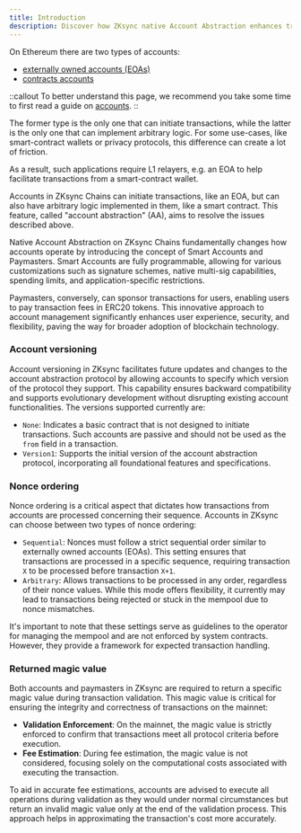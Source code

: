 ```yaml
---
title: Introduction
description: Discover how ZKsync native Account Abstraction enhances transaction flexibility and user experience.
---
```


On Ethereum there are two types of accounts:

- [externally owned accounts (EOAs)](https://ethereum.org/en/developers/docs/accounts/#externally-owned-accounts-and-key-pairs)
- [contracts accounts](https://ethereum.org/en/developers/docs/accounts/#contract-accounts)

::callout
To better understand this page, we recommend you take some time to first read a guide on [accounts](https://ethereum.org/en/developers/docs/accounts/).
::

The former type is the only one that can initiate transactions,
while the latter is the only one that can implement arbitrary logic. For some
use-cases, like smart-contract wallets or privacy protocols, this difference can
create a lot of friction.

As a result, such applications require L1 relayers, e.g. an EOA to help facilitate
transactions from a smart-contract wallet.

Accounts in ZKsync Chains can initiate transactions, like an EOA, but can also have
arbitrary logic implemented in them, like a smart contract. This feature, called
"account abstraction" (AA), aims to resolve the issues described above.

Native Account Abstraction on ZKsync Chains fundamentally changes how accounts operate
by introducing the concept of Smart Accounts and Paymasters. Smart Accounts are
fully programmable, allowing for various customizations such as signature schemes,
native multi-sig capabilities, spending limits, and application-specific restrictions.

Paymasters, conversely, can sponsor transactions for users, enabling users to pay
transaction fees in ERC20 tokens. This innovative approach to account management
significantly enhances user experience, security, and flexibility, paving the way for broader adoption of blockchain technology.

### Account versioning

Account versioning in ZKsync facilitates future updates and changes to the account abstraction protocol
by allowing accounts to specify which version of the protocol they support.
This capability ensures backward compatibility and supports evolutionary development without disrupting existing account functionalities.
The versions supported currently are:

- `None`: Indicates a basic contract that is not designed to initiate transactions.
Such accounts are passive and should not be used as the `from` field in a transaction.
- `Version1`: Supports the initial version of the account abstraction protocol, incorporating all foundational features and specifications.

### Nonce ordering

Nonce ordering is a critical aspect that dictates how transactions from accounts are processed concerning their sequence.
Accounts in ZKsync can choose between two types of nonce ordering:

- `Sequential`: Nonces must follow a strict sequential order similar to externally owned accounts (EOAs).
This setting ensures that transactions are processed in a specific sequence, requiring transaction `X` to be processed before transaction `X+1`.
- `Arbitrary`: Allows transactions to be processed in any order, regardless of their nonce values.
While this mode offers flexibility, it currently may lead to transactions being rejected or stuck in the mempool due to nonce mismatches.

It's important to note that these settings serve as guidelines to the operator for managing the mempool and are not enforced by system contracts.
However, they provide a framework for expected transaction handling.

### Returned magic value

Both accounts and paymasters in ZKsync are required to return a specific magic value during transaction validation.
This magic value is critical for ensuring the integrity and correctness of transactions on the mainnet:

- **Validation Enforcement**: On the mainnet, the magic value is strictly enforced to confirm that transactions meet all protocol criteria before execution.
- **Fee Estimation**: During fee estimation, the magic value is not considered,
focusing solely on the computational costs associated with executing the transaction.

To aid in accurate fee estimations, accounts are advised to execute all operations during validation as they would under normal circumstances
but return an invalid magic value only at the end of the validation process.
This approach helps in approximating the transaction's cost more accurately.
